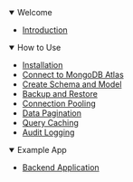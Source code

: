 <details style="margin-left: 20px" open>
<summary>Welcome</summary>

- [Introduction](./home.md)

</details>

<details  open  style="margin-left: 20px">
<summary>How to Use</summary>

- [Installation](./guide/installation.md)
- [Connect to MongoDB Atlas](./guide/connection.md)
- [Create Schema and Model](./guide/schema.md)
- [Backup and Restore](./guide/backup.md)
- [Connection Pooling](./guide/connection-pool.md)
- [Data Pagination](./guide/pagination.md)
- [Query Caching](./guide/queryCaching.md)
- [Audit Logging](./guide/auditLogging.md)

</details>

<details open style="margin-left: 20px">
<summary>Example App</summary>

- [Backend Application](./guide/typescript.md)

</details>
